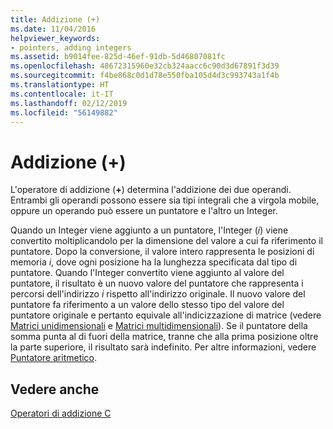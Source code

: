 ```yaml
---
title: Addizione (+)
ms.date: 11/04/2016
helpviewer_keywords:
- pointers, adding integers
ms.assetid: b9014fee-825d-46ef-91db-5d46807081fc
ms.openlocfilehash: 48672315960e32cb324aacc6c90d3d67891f3d39
ms.sourcegitcommit: f4be868c0d1d78e550fba105d4d3c993743a1f4b
ms.translationtype: HT
ms.contentlocale: it-IT
ms.lasthandoff: 02/12/2019
ms.locfileid: "56149882"
---
```

# <a name="addition-"></a>Addizione (+)

L'operatore di addizione (**+**) determina l'addizione dei due operandi. Entrambi gli operandi possono essere sia tipi integrali che a virgola mobile, oppure un operando può essere un puntatore e l'altro un Integer.

Quando un Integer viene aggiunto a un puntatore, l'Integer (*i*) viene convertito moltiplicandolo per la dimensione del valore a cui fa riferimento il puntatore. Dopo la conversione, il valore intero rappresenta le posizioni di memoria *i*, dove ogni posizione ha la lunghezza specificata dal tipo di puntatore. Quando l'Integer convertito viene aggiunto al valore del puntatore, il risultato è un nuovo valore del puntatore che rappresenta i percorsi dell'indirizzo *i* rispetto all'indirizzo originale. Il nuovo valore del puntatore fa riferimento a un valore dello stesso tipo del valore del puntatore originale e pertanto equivale all'indicizzazione di matrice (vedere [Matrici unidimensionali](../c-language/one-dimensional-arrays.md) e [Matrici multidimensionali](../c-language/multidimensional-arrays-c.md)). Se il puntatore della somma punta al di fuori della matrice, tranne che alla prima posizione oltre la parte superiore, il risultato sarà indefinito. Per altre informazioni, vedere [Puntatore aritmetico](../c-language/pointer-arithmetic.md).

## <a name="see-also"></a>Vedere anche

[Operatori di addizione C](../c-language/c-additive-operators.md)
